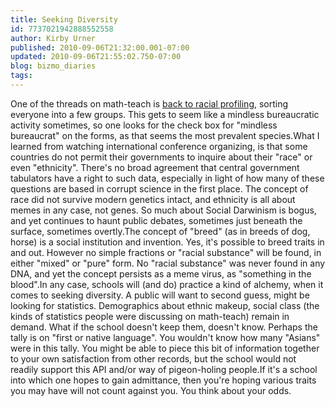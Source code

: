 ```yaml
---
title: Seeking Diversity
id: 7737021942888552558
author: Kirby Urner
published: 2010-09-06T21:32:00.001-07:00
updated: 2010-09-06T21:55:02.750-07:00
blog: bizmo_diaries
tags: 
---
```


One of the threads on math-teach is [back to racial profiling](http://mathforum.org/kb/thread.jspa?threadID=2120346&tstart=0), sorting everyone into a few groups. This gets to seem like a mindless bureaucratic activity sometimes, so one looks for the check box for "mindless bureaucrat" on the forms, as that seems the most prevalent species.What I learned from watching international conference organizing, is that some countries do not permit their governments to inquire about their "race" or even "ethnicity".  There's no broad agreement that central government tabulators have a right to such data, especially in light of how many of these questions are based in corrupt science in the first place.  The concept of race did not survive modern genetics intact, and ethnicity is all about memes in any case, not genes.  So much about Social Darwinism is bogus, and yet continues to haunt public debates, sometimes just beneath the surface, sometimes overtly.The concept of "breed" (as in breeds of dog, horse) is a social institution and invention.  Yes, it's possible to breed traits in and out.  However no simple fractions or "racial substance" will be found, in either "mixed" or "pure" form.  No "racial substance" was never found in any DNA, and yet the concept persists as a meme virus, as "something in the blood".In any case, schools will (and do) practice a kind of alchemy, when it comes to seeking diversity. A public will want to second guess, might be looking for statistics.  Demographics about ethnic makeup, social class (the kinds of statistics people were discussing on math-teach) remain in demand.  What if the school doesn't keep them, doesn't know.  Perhaps the tally is on "first or native language".  You wouldn't know how many "Asians" were in this tally.  You might be able to piece this bit of information together to your own satisfaction from other records, but the school would not readily support this API and/or way of pigeon-holing people.If it's a school into which one hopes to gain admittance, then you're hoping various traits you may have will not count against you.  You think about your odds.